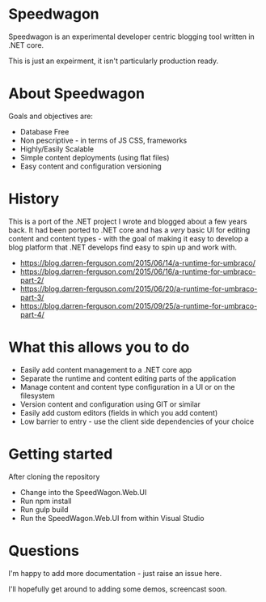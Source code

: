 # Speedwagon

Speedwagon is an experimental developer centric blogging tool written in .NET core.

This is just an expeirment, it isn't particularly production ready.

# About Speedwagon

Goals and objectives are:

- Database Free
- Non pescriptive - in terms of JS CSS, frameworks
- Highly/Easily Scalable
- Simple content deployments (using flat files)
- Easy content and configuration versioning

# History

This is a port of the .NET project I wrote and blogged about a few years back. It had been ported to .NET core and has a *very* basic UI for editing content and content types - with the goal of making it easy to develop a blog platform that .NET develops find easy to spin up and work with.

- https://blog.darren-ferguson.com/2015/06/14/a-runtime-for-umbraco/
- https://blog.darren-ferguson.com/2015/06/16/a-runtime-for-umbraco-part-2/
- https://blog.darren-ferguson.com/2015/06/20/a-runtime-for-umbraco-part-3/
- https://blog.darren-ferguson.com/2015/09/25/a-runtime-for-umbraco-part-4/

# What this allows you to do

- Easily add content management to a .NET core app
- Separate the runtime and content editing parts of the application
- Manage content and content type configuration in a UI or on the filesystem
- Version content and configuration using GIT or similar
- Easily add custom editors (fields in which you add content)
- Low barrier to entry - use the client side dependencies of your choice

# Getting started

After cloning the repository

- Change into the SpeedWagon.Web.UI
- Run npm install
- Run gulp build
- Run the SpeedWagon.Web.UI from within Visual Studio

# Questions

I'm happy to add more documentation - just raise an issue here.

I'll hopefully get around to adding some demos, screencast soon.


